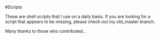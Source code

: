 #Scripts

These are shell scripts that I use on a daily basis. If you are looking 
for a script that appears to be missing, please check out my old_master 
branch.

Many thanks to those who contributed...
